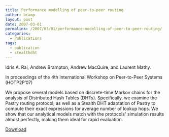 ```yaml
---
title: Performance modelling of peer-to-peer routing
author: bramp
layout: post
date: 2007-03-01
permalink: /2007/03/01/performance-modelling-of-peer-to-peer-routing/
categories:
  - Publications
tags:
  - publication
  - stealthdht
---
```

Idris A. Rai, Andrew Brampton, Andrew MacQuire, and Laurent Mathy.

In proceedings of the 4th International Workshop on Peer-to-Peer Systems (HOTP2P&#8217;07)

We propose several models based on discrete-time Markov chains for the analysis of Distributed Hash Tables (DHTs). Specifically, we examine the Pastry routing protocol, as well as a Stealth DHT adaptation of Pastry to compute their exact expressions for average number of lookup hops. We show that our analytical models match with the protocols' simulation results almost perfectly, making them ideal for rapid evaluation.

[Download][1]

 [1]: /papers/models.pdf